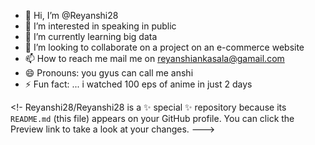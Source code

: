 - 👋 Hi, I’m @Reyanshi28
- 👀 I’m interested in speaking in public
- 🌱 I’m currently learning big data
- 💞️ I’m looking to collaborate on a project on an e-commerce website
- 📫 How to reach me mail me on reyanshiankasala@gamail.com
- 😄 Pronouns:  you gyus can call me anshi 
- ⚡ Fun fact: ... i watched 100 eps of anime in just 2 days

<!-
Reyanshi28/Reyanshi28 is a ✨ special ✨ repository because its `README.md` (this file) appears on your GitHub profile.
You can click the Preview link to take a look at your changes.
--->
